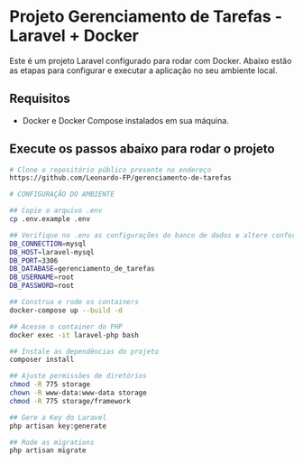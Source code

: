 # **Projeto Gerenciamento de Tarefas - Laravel + Docker**

Este é um projeto Laravel configurado para rodar com Docker. Abaixo estão as etapas para configurar e executar a aplicação no seu ambiente local.

## **Requisitos**

- Docker e Docker Compose instalados em sua máquina.

## **Execute os passos abaixo para rodar o projeto**

```bash
# Clone o repositório público presente no endereço
https://github.com/Leonardo-FP/gerenciamento-de-tarefas

# CONFIGURAÇÃO DO AMBIENTE

## Copie o arquivo .env
cp .env.example .env

## Verifique no .env as configurações do banco de dados e altere conforme a configuração do seu Docker
DB_CONNECTION=mysql
DB_HOST=laravel-mysql
DB_PORT=3306
DB_DATABASE=gerenciamento_de_tarefas
DB_USERNAME=root
DB_PASSWORD=root

## Construa e rode os containers
docker-compose up --build -d

## Acesse o container do PHP
docker exec -it laravel-php bash

## Instale as dependências do projeto
composer install

## Ajuste permissões de diretórios
chmod -R 775 storage
chown -R www-data:www-data storage
chmod -R 775 storage/framework

## Gere a Key do Laravel
php artisan key:generate

## Rode as migrations
php artisan migrate
